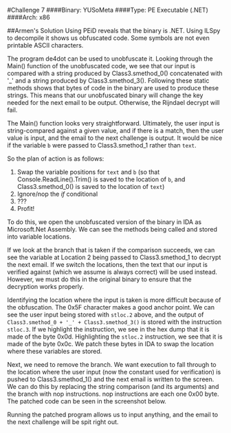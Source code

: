 #Challenge 7
####Binary: YUSoMeta
####Type: PE Executable (.NET)
####Arch: x86

##Armen's Solution
Using PEiD reveals that the binary is .NET.  Using ILSpy to decompile it shows us obfuscated code.  Some symbols are not even printable ASCII characters.

The program de4dot can be used to unobfuscate it.  Looking through the Main() function of the unobfuscated code, we see that our input is compared with a string produced by Class3.smethod_0() concatenated with '_' and a string produced by Class3.smethod_3().  Following these static methods shows that bytes of code in the binary are used to produce these strings.  This means that our unobfuscated binary will change the key needed for the next email to be output.  Otherwise, the Rijndael decrypt will fail.

The Main() function looks very straightforward.  Ultimately, the user input is string-compared against a given value, and if there is a match, then the user value is input, and the email to the next challenge is output.  It would be nice if the variable `b` were passed to Class3.smethod_1 rather than `text`.

So the plan of action is as follows:
1. Swap the variable positions for `text` and `b` (so that Console.ReadLine().Trim() is saved to the location of `b`, and Class3.smethod_0() is saved to the location of `text`)
2. Ignore/nop the *if* conditional
3. ???
4. Profit!

To do this, we open the unobfuscated version of the binary in IDA as Microsoft.Net Assembly.  We can see the methods being called and stored into variable locations.
<Annotated image>

If we look at the branch that is taken if the comparison succeeds, we can see the variable at Location 2 being passed to Class3.smethod_1 to decrypt the next email.  If we switch the locations, then the text that our input is verified against (which we assume is always correct) will be used instead.  However, we must do this in the original binary to ensure that the decryption works properly.

Identifying the location where the input is taken is more difficult because of the obfuscation.  The 0x5F character makes a good anchor point.  We can see the user input being stored with `stloc.2` above, and the output of `Class3.smethod_0 + '_' + Class3.smethod_3()` is stored with the instruction `stloc.3`.  If we highlight the instruction, we see in the hex dump that it is made of the byte 0x0d.  Highlighting the `stloc.2` instruction, we see that it is made of the byte 0x0c.  We patch these bytes in IDA to swap the location where these variables are stored.

Next, we need to remove the branch.  We want execution to fall through to the location where the user input (now the constant used for verification) is pushed to Class3.smethod_1() and the next email is written to the screen.  We can do this by replacing the string comparison (and its arguments) and the branch with nop instructions.  nop instructions are each one 0x00 byte.  The patched code can be seen in the screenshot below.

Running the patched program allows us to input anything, and the email to the next challenge will be spit right out.
